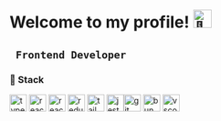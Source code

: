 # Welcome to my profile! <img src="https://fonts.gstatic.com/s/e/notoemoji/latest/1f44b_1f3fb/512.gif" alt="👋" width="32" height="32">
 

**` Frontend Developer`**
---
### 🍵 Stack


 <img alt="typescript" width="30px" src="https://cdn.jsdelivr.net/gh/devicons/devicon@latest/icons/typescript/typescript-original.svg"/>  <img alt="react" width="30px" src="https://cdn.jsdelivr.net/gh/devicons/devicon@latest/icons/react/react-original.svg"/> <img alt="react" width="30px" src="https://cdn.jsdelivr.net/gh/devicons/devicon@latest/icons/nextjs/nextjs-original.svg"/> <img alt="redux" width="30px" src="https://cdn.jsdelivr.net/gh/devicons/devicon@latest/icons/redux/redux-original.svg"/>  <img alt="tailwindcss" width="30px" src="https://cdn.jsdelivr.net/gh/devicons/devicon@latest/icons/tailwindcss/tailwindcss-original.svg"/> <img alt="jest" width="30px" src="https://cdn.jsdelivr.net/gh/devicons/devicon@latest/icons/jest/jest-plain.svg"/><img alt="git" width="30px" src="https://cdn.jsdelivr.net/gh/devicons/devicon@latest/icons/git/git-original.svg"/>  <img alt="bun" width="30px" src="https://cdn.jsdelivr.net/gh/devicons/devicon@latest/icons/bun/bun-original.svg"/> <img alt="vscode" width="30px" src="https://cdn.jsdelivr.net/gh/devicons/devicon@latest/icons/vscode/vscode-original.svg"/> 





 


 





